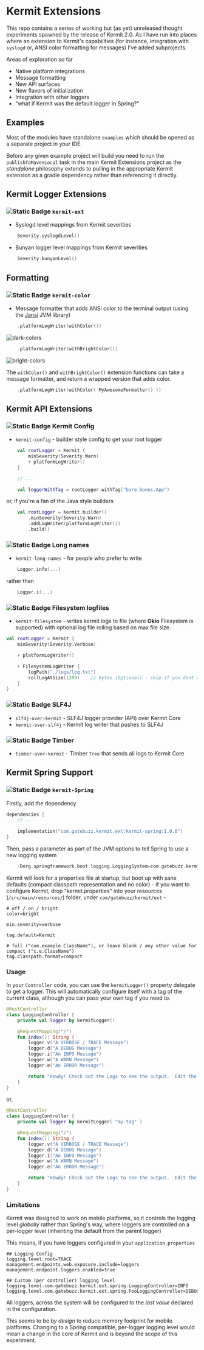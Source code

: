 # Kermit Extensions

This repo contains a series of working but (as yet) unreleased thought experiments spawned by the release of Kermit 2.0.  As I have run into places where an extension to Kermit's capabilities (for instance, integration with `syslogd` or, ANSI color formatting for messages) I've added subprojects.

Areas of exploration so far
* Native platform integrations
* Message formatting
* New API surfaces
* New flavors of initialization
* Integration with other loggers
* "what if Kermit was the default logger in Spring?"

## Examples

Most of the modules have standalone `examples` which should be opened as a separate project in your IDE.  

Before any given example project will build you need to run the `publishToMavenLocal` task in the main Kermit Extensions project as the _standalone_ philosophy extends to pulling in the appropriate Kermit extension as a gradle dependency rather than referencing it directly. 

## Kermit Logger Extensions 

### ![Static Badge](https://img.shields.io/badge/Kotlin_Multiplatform-orange) `kermit-ext`

* Syslogd level mappings from Kermit severities
```kotlin
    Severity.syslogdLevel()
```

* Bunyan logger level mappings from Kermit severities
```kotlin
    Severity.bunyanLevel()
```

## Formatting

### ![Static Badge](https://img.shields.io/badge/JVM-brightgreen) `kermit-color`

* Message formatter that adds ANSI color to the terminal output (using the [Jansi](http://fusesource.github.io/jansi/) JVM library)

```kotlin
    .platformLogWriter(withColor())
```
![dark-colors](https://github.com/psh/KermitExt/assets/407647/f4dfae8b-c5fa-4e84-94da-fc3c95afad19)

```kotlin
    .platformLogWriter(withBrightColor())
```
![bright-colors](https://github.com/psh/KermitExt/assets/407647/e388c4fe-168a-4c2b-bad2-ba0c8e04f43d)

The `withColor()` and `withBrightColor()` extension functions can take a message formatter, and return a wrapped version that adds color.

```kotlin
    .platformLogWriter(withColor( MyAwesomeFormatter() ))
```

## Kermit API Extensions

### ![Static Badge](https://img.shields.io/badge/Kotlin_Multiplatform-orange) Kermit Config

* `kermit-config` - builder style config to get your root logger

```kotlin
    val rootLogger = Kermit {
        minSeverity(Severity.Warn)
        + platformLogWriter()
    }

    // ...

    val loggerWithTag = rootLogger.withTag("bare.bones.App")
```
or, if you're a fan of the Java style builders
```kotlin
    val rootLogger = Kermit.builder()
        .minSeverity(Severity.Warn)
        .addLogWriter(platformLogWriter())
        .build()
```

### ![Static Badge](https://img.shields.io/badge/Kotlin_Multiplatform-orange) Long names

* `kermit-long-names` - for people who prefer to write

```kotlin
    Logger.info(...)
```

rather than

```kotlin
    Logger.i(...)
```

### ![Static Badge](https://img.shields.io/badge/Kotlin_Multiplatform-orange) Filesystem logfiles

* `kermit-filesystem` - writes kermit logs to file (where **Okio** Filesystem is supported) with optional log file rolling based on max file size.
```kotlin
val rootLogger = Kermit {
    minSeverity(Severity.Verbose)

    + platformLogWriter()

    + FilesystemLogWriter {
        logPath("./logs/log.txt")
        rollLogAtSize(1200)    // Bytes (Optional) - skip if you dont want logs to roll
    }
}
```

### ![Static Badge](https://img.shields.io/badge/JVM-brightgreen) SLF4J

* `slf4j-over-kermit` - SLF4J logger provider (API) over Kermit Core
* `kermit-over-slf4j` - Kermit log writer that pushes to SLF4J

### ![Static Badge](https://img.shields.io/badge/Android-blue) Timber

* `timber-over-kermit` - Timber `Tree` that sends all logs to Kermit Core

## Kermit Spring Support

### ![Static Badge](https://img.shields.io/badge/JVM-brightgreen) `kermit-Spring`

Firstly, add the dependency
```kotlin
dependencies {
    // ...
    
	implementation("com.gatebuzz.kermit.ext:kermit-spring:1.0.0")
}

```

Then, pass a parameter as part of the JVM options to tell Spring to use a new logging system

```kotlin
    -Dorg.springframework.boot.logging.LoggingSystem=com.gatebuzz.kermit.ext.KermitLoggingSystem
```

Kermit will look for a properties file at startup, but boot up with sane defaults (compact classpath
representation and no color) - if you want to configure Kermit, drop "kermit.properties" into your
resources (`/src/main/resources/`) folder, under `com/gatebuzz/kermit/ext` - 

```properties
# off / on / bright
color=bright

min.severity=verbose

tag.default=Kermit

# full ("com.example.ClassName"), or leave blank / any other value for compact ("c.e.ClassName")
tag.classpath.format=compact
```

### Usage

In your `Controller` code, you can use the `kermitLogger()` property delegate to get a logger.  This will automatically configure itself with a tag of the current class, although you can pass your
own tag if you need to.

```kotlin
@RestController
class LoggingController {
    private val logger by kermitLogger()

    @RequestMapping("/")
    fun index(): String {
        logger.v("A VERBOSE / TRACE Message")
        logger.d("A DEBUG Message")
        logger.i("An INFO Message")
        logger.w("A WARN Message")
        logger.e("An ERROR Message")

        return "Howdy! Check out the Logs to see the output.  Edit the \"kermit.properties\" to change log levels and formatting."
    }
}
```
or,
```kotlin
@RestController
class LoggingController {
    private val logger by kermitLogger( "my-tag" )

    @RequestMapping("/")
    fun index(): String {
        logger.v("A VERBOSE / TRACE Message")
        logger.d("A DEBUG Message")
        logger.i("An INFO Message")
        logger.w("A WARN Message")
        logger.e("An ERROR Message")

        return "Howdy! Check out the Logs to see the output.  Edit the \"kermit.properties\" to change log levels and formatting."
    }
}
```

### Limitations

Kermit was designed to work on mobile platforms, so it controls the logging level _globally_ rather 
than Spring's way, where loggers are controlled on a per-logger level (inheriting the default from the
parent logger)

This means, if you have loggers configured in your `application.properties`

```properties
## Logging Config
logging.level.root=TRACE
management.endpoints.web.exposure.include=loggers
management.endpoint.loggers.enabled=true

## Custom (per controller) logging level
logging.level.com.gatebuzz.kermit.ext.spring.LoggingController=INFO
logging.level.com.gatebuzz.kermit.ext.spring.FooLoggingController=DEBUG
```

All loggers, across the system will be configured to the _last value_ declared in the configuration.

This seems to be _by design_ to reduce memory footprint for mobile platforms.  Changing to a Spring
compatible, per-logger logging level would mean a change in the core of Kermit and is beyond the scope
of this experiment.

